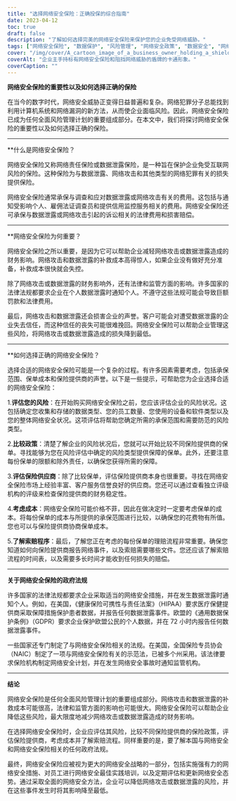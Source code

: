 ```yaml
---
title: "选择网络安全保险：正确投保的综合指南"
date: 2023-04-12
toc: true
draft: false
description: "了解如何选择完美的网络安全保险来保护您的企业免受网络威胁。"
tags: ["网络安全保险", "数据保护", "风险管理", "网络安全政策", "数据安全", "网络攻击", "网络保险", "网络安全", "业务连续性", "保险范围", "数据泄露", "保险单", "信息技术安全", "事件响应", "风险评估", "网络犯罪", "财务保护", "网络威胁", "保险索赔", "商业保险"]
cover: "/img/cover/A_cartoon_image_of_a_business_owner_holding_a_shield.png"
coverAlt: "企业主手持标有网络安全保险和阻挡网络威胁的盾牌的卡通形象。"
coverCaption: ""
---
```


**网络安全保险的重要性以及如何选择正确的保险**

在当今的数字时代，网络安全威胁正变得日益普遍和复杂。网络犯罪分子总能找到利用计算机系统和网络漏洞的新方法，从而使企业面临风险。因此，网络安全保险已成为任何全面风险管理计划的重要组成部分。在本文中，我们将探讨网络安全保险的重要性以及如何选择正确的保险。

______

**什么是网络安全保险？

网络安全保险又称网络责任保险或数据泄露保险，是一种旨在保护企业免受互联网风险的保险。这种保险为与数据泄露、网络攻击和其他类型的网络犯罪有关的损失提供保险。

网络安全保险通常承保与调查和应对数据泄露或网络攻击有关的费用。这包括与通知受影响个人、雇佣法证调查员和提供信用监控服务相关的费用。网络安全保险还可承保与数据泄露或网络攻击引起的诉讼相关的法律费用和损害赔偿。

______

**网络安全保险为何重要？

网络安全保险之所以重要，是因为它可以帮助企业减轻网络攻击或数据泄露造成的财务影响。网络攻击和数据泄露的补救成本高得惊人，如果企业没有做好充分准备，补救成本很快就会失控。

除了网络攻击或数据泄露的财务影响外，还有法律和监管方面的影响。许多国家的法律法规都要求企业在个人数据泄露时通知个人。不遵守这些法规可能会导致巨额罚款和法律费用。

最后，网络攻击和数据泄露还会损害企业的声誉。客户可能会对遭受数据泄露的企业失去信任，而这种信任的丧失可能很难挽回。网络安全保险可以帮助企业管理这些风险，将网络攻击或数据泄露造成的损失降到最低。

______

**如何选择正确的网络安全保险？

选择合适的网络安全保险可能是一个复杂的过程。有许多因素需要考虑，包括承保范围、保单成本和保险提供商的声誉。以下是一些提示，可帮助您为企业选择合适的网络安全保险：

1.**评估您的风险**：在开始购买网络安全保险之前，您应该评估企业的风险状况。这包括确定您收集和存储的数据类型、您的员工数量、您使用的设备和软件类型以及您的整体网络安全状况。这项评估将帮助您确定所需的承保范围和需要防范的风险类型。

2.**比较政策**：清楚了解企业的风险状况后，您就可以开始比较不同保险提供商的保单。寻找能够为您在风险评估中确定的风险类型提供保障的保单。此外，还要注意每份保单的限额和除外责任，以确保您获得所需的保障。

3.**评估保险供应商**：除了比较保单，评估保险提供商本身也很重要。寻找在网络安全保险市场上经验丰富、客户服务信誉良好的供应商。您还可以通过查看独立评级机构的评级来检查保险提供商的财务稳定性。

4.**考虑成本**：网络安全保险可能价格不菲，因此在做决定时一定要考虑保单的成本。将每份保单的成本与所提供的承保范围进行比较，以确保您的花费物有所值。您也可以与保险提供商协商保单成本。

5.**了解索赔程序**：最后，了解您正在考虑的每份保单的理赔流程非常重要。确保您知道如何向保险提供商报告网络事件，以及索赔需要哪些文件。您还应该了解索赔流程的时间表，以及需要多长时间才能收到任何损失的赔偿。

______

**关于网络安全保险的政府法规**

许多国家的法律法规都要求企业采取适当的网络安全措施，并在发生数据泄露时通知个人。例如，在美国，《健康保险可携性与责任法案》（HIPAA）要求医疗保健提供商采取保障措施保护患者数据，并报告任何数据泄露事件。欧盟的《通用数据保护条例》（GDPR）要求企业保护欧盟公民的个人数据，并在 72 小时内报告任何数据泄露事件。

一些国家还专门制定了与网络安全保险相关的法规。在美国，全国保险专员协会（NAIC）制定了一项与网络安全保险有关的示范法，已被多个州采用。该法律要求保险机构制定网络安全计划，并在发生网络安全事故时通知监管机构。

______

**结论**

网络安全保险是任何全面风险管理计划的重要组成部分。网络攻击和数据泄露的补救成本可能很高，法律和监管方面的影响也可能很大。网络安全保险可以帮助企业降低这些风险，最大限度地减少网络攻击或数据泄露造成的财务影响。

在选择网络安全保险时，企业应评估其风险，比较不同保险提供商的保险政策，评估保险提供商，考虑成本并了解索赔流程。同样重要的是，要了解本国与网络安全和网络安全保险相关的任何政府法规。

最终，网络安全保险应被视为更大的网络安全战略的一部分，包括实施强有力的网络安全措施、对员工进行网络安全最佳实践培训，以及定期评估和更新网络安全态势。通过采取全面的网络安全方法，企业可以降低网络攻击或数据泄露的风险，并在这些事件发生时将其影响降至最低。